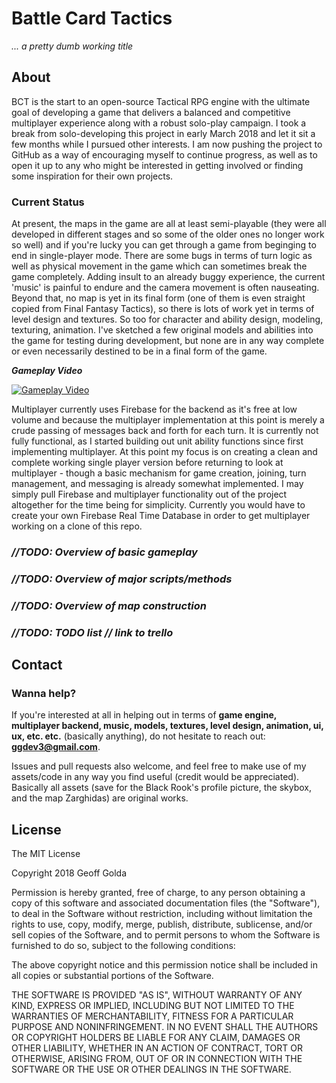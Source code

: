 # Battle Card Tactics
*... a pretty dumb working title*


## About
BCT is the start to an open-source Tactical RPG engine with the ultimate goal of developing a game that delivers a balanced and competitive multiplayer experience along with a robust solo-play campaign. I took a break from solo-developing this project in early March 2018 and let it sit a few months while I pursued other interests. I am now pushing the project to GitHub as a way of encouraging myself to continue progress, as well as to open it up to any who might be interested in getting involved or finding some inspiration for their own projects.


### Current Status
At present, the maps in the game are all at least semi-playable (they were all developed in different stages and so some of the older ones no longer work so well) and if you're lucky you can get through a game from beginging to end in single-player mode. There are some bugs in terms of turn logic as well as physical movement in the game which can sometimes break the game completely. Adding insult to an already buggy experience, the current 'music' is painful to endure and the camera movement is often nauseating. Beyond that, no map is yet in its final form (one of them is even straight copied from Final Fantasy Tactics), so there is lots of work yet in terms of level design and textures. So too for character and ability design, modeling, texturing, animation. I've sketched a few original models and abilities into the game for testing during development, but none are in any way complete or even necessarily destined to be in a final form of the game.

***Gameplay Video***

[![Gameplay Video](https://img.youtube.com/vi/5OgnzV0K_1s/0.jpg)](https://www.youtube.com/watch?v=5OgnzV0K_1s)

Multiplayer currently uses Firebase for the backend as it's free at low volume and because the multiplayer implementation at this point is merely a crude passing of messages back and forth for each turn. It is currently not fully functional, as I started building out unit ability functions since first implementing multiplayer. At this point my focus is on creating a clean and complete working single player version before returning to look at multiplayer - though a basic mechanism for game creation, joining, turn management, and messaging is already somewhat implemented. I may simply pull Firebase and multiplayer functionality out of the project altogether for the time being for simplicity. Currently you would have to create your own Firebase Real Time Database in order to get multiplayer working on a clone of this repo. 


### *//TODO:* ***Overview of basic gameplay***

### *//TODO:* ***Overview of major scripts/methods***

### *//TODO:* ***Overview of map construction***

### *//TODO:* ***TODO list // link to trello***

## Contact
### Wanna help?
If you're interested at all in helping out in terms of **game engine, multiplayer backend, music, models, textures, level design, animation, ui, ux, etc. etc.** (basically anything), do not hesitate to reach out: **ggdev3@gmail.com**. 

Issues and pull requests also welcome, and feel free to make use of my assets/code in any way you find useful (credit would be appreciated). Basically all assets (save for the Black Rook's profile picture, the skybox, and the map Zarghidas) are original works. 

## License
The MIT License

Copyright 2018 Geoff Golda

Permission is hereby granted, free of charge, to any person obtaining a copy of this software and associated documentation files (the "Software"), to deal in the Software without restriction, including without limitation the rights to use, copy, modify, merge, publish, distribute, sublicense, and/or sell copies of the Software, and to permit persons to whom the Software is furnished to do so, subject to the following conditions:

The above copyright notice and this permission notice shall be included in all copies or substantial portions of the Software.

THE SOFTWARE IS PROVIDED "AS IS", WITHOUT WARRANTY OF ANY KIND, EXPRESS OR IMPLIED, INCLUDING BUT NOT LIMITED TO THE WARRANTIES OF MERCHANTABILITY, FITNESS FOR A PARTICULAR PURPOSE AND NONINFRINGEMENT. IN NO EVENT SHALL THE AUTHORS OR COPYRIGHT HOLDERS BE LIABLE FOR ANY CLAIM, DAMAGES OR OTHER LIABILITY, WHETHER IN AN ACTION OF CONTRACT, TORT OR OTHERWISE, ARISING FROM, OUT OF OR IN CONNECTION WITH THE SOFTWARE OR THE USE OR OTHER DEALINGS IN THE SOFTWARE.